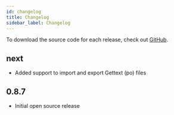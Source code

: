 ```yaml
---
id: changelog
title: Changelog
sidebar_label: Changelog
---
```


To download the source code for each release, check out [GitHub](https://github.com/traduora/traduora/releases).

## next
- Added support to import and export Gettext (po) files

## 0.8.7
- Initial open source release
